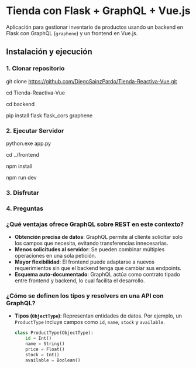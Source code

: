 # Tienda con Flask + GraphQL + Vue.js

Aplicación para gestionar inventario de productos usando un backend en Flask con GraphQL (`graphene`) y un frontend en Vue.js.

## Instalación y ejecución

### 1. Clonar repositorio

git clone https://github.com/DiegoSainzPardo/Tienda-Reactiva-Vue.git

cd Tienda-Reactiva-Vue

cd backend

pip install flask flask_cors graphene

### 2. Ejecutar Servidor
python.exe app.py

cd ../frontend

npm install

npm run dev

### 3. Disfrutar

### 4. Preguntas

### ¿Qué ventajas ofrece GraphQL sobre REST en este contexto?

- **Obtención precisa de datos**: GraphQL permite al cliente solicitar solo los campos que necesita, evitando transferencias innecesarias.
- **Menos solicitudes al servidor**: Se pueden combinar múltiples operaciones en una sola petición.
- **Mayor flexibilidad**: El frontend puede adaptarse a nuevos requerimientos sin que el backend tenga que cambiar sus endpoints.
- **Esquema auto-documentado**: GraphQL actúa como contrato tipado entre frontend y backend, lo cual facilita el desarrollo.

### ¿Cómo se definen los tipos y resolvers en una API con GraphQL?

- **Tipos (`ObjectType`)**: Representan entidades de datos. Por ejemplo, un `ProductType` incluye campos como `id`, `name`, `stock` y `available`.
  
  ```python
  class ProductType(ObjectType):
      id = Int()
      name = String()
      price = Float()
      stock = Int()
      available = Boolean()

  
